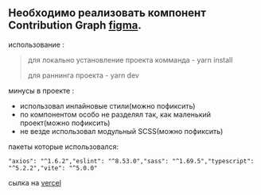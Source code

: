 ## Необходимо реализовать компонент Contribution Graph [**figma**](https://www.figma.com/file/shD187YQ4zeQ6x2DGN6avE/%D0%A2%D0%B5%D1%81%D1%82%D0%BE%D0%B2%D0%BE%D0%B5-%D0%B7%D0%B0%D0%B4%D0%B0%D0%BD%D0%B8%D0%B5?node-id=2%3A1025&mode=dev).

использование :

> для локально установление проекта комманда - yarn install
>
> для раннинга проекта - yarn dev

минусы в проекте :

- использовал инлайновые стили(можно пофиксить)
- по компонентом особо не разделял так, как маленький проект(можно пофиксить)
- не везде использовал модульный SCSS(можно пофиксить)

пакеты которые использовался:

`"axios": "^1.6.2","eslint": "^8.53.0","sass": "^1.69.5","typescript": "^5.2.2","vite": "^5.0.0"`

сылка на [vercel](https://contribution-graph-wine.vercel.app/)
